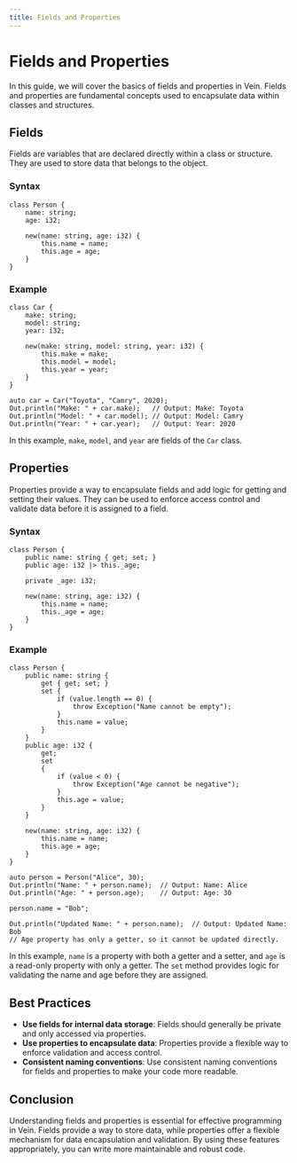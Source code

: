 ```yaml
---
title: Fields and Properties
---
```


# Fields and Properties

In this guide, we will cover the basics of fields and properties in Vein. Fields and properties are fundamental concepts used to encapsulate data within classes and structures.

## Fields

Fields are variables that are declared directly within a class or structure. They are used to store data that belongs to the object.

### Syntax

```vein
class Person {
    name: string;
    age: i32;

    new(name: string, age: i32) {
        this.name = name;
        this.age = age;
    }
}
```

### Example

```vein
class Car {
    make: string;
    model: string;
    year: i32;

    new(make: string, model: string, year: i32) {
        this.make = make;
        this.model = model;
        this.year = year;
    }
}

auto car = Car("Toyota", "Camry", 2020);
Out.println("Make: " + car.make);   // Output: Make: Toyota
Out.println("Model: " + car.model); // Output: Model: Camry
Out.println("Year: " + car.year);   // Output: Year: 2020
```

In this example, `make`, `model`, and `year` are fields of the `Car` class.

## Properties <Badge type="warning" text="experimental" />

Properties provide a way to encapsulate fields and add logic for getting and setting their values. They can be used to enforce access control and validate data before it is assigned to a field.

### Syntax

```vein
class Person {
    public name: string { get; set; }
    public age: i32 |> this._age;

    private _age: i32;

    new(name: string, age: i32) {
        this.name = name;
        this._age = age;
    }
}
```

### Example

```vein
class Person {
    public name: string { 
        get { get; set; }
        set {
            if (value.length == 0) {
                throw Exception("Name cannot be empty");
            }
            this.name = value;
        }
    }
    public age: i32 { 
        get; 
        set 
        {
            if (value < 0) {
                throw Exception("Age cannot be negative");
            }
            this.age = value;
        } 
    }

    new(name: string, age: i32) {
        this.name = name;
        this.age = age;
    }
}

auto person = Person("Alice", 30);
Out.println("Name: " + person.name);  // Output: Name: Alice
Out.println("Age: " + person.age);    // Output: Age: 30

person.name = "Bob";

Out.println("Updated Name: " + person.name);  // Output: Updated Name: Bob
// Age property has only a getter, so it cannot be updated directly.
```

In this example, `name` is a property with both a getter and a setter, and `age` is a read-only property with only a getter. The `set` method provides logic for validating the name and age before they are assigned.

## Best Practices

- **Use fields for internal data storage**: Fields should generally be private and only accessed via properties.
- **Use properties to encapsulate data**: Properties provide a flexible way to enforce validation and access control.
- **Consistent naming conventions**: Use consistent naming conventions for fields and properties to make your code more readable.

## Conclusion

Understanding fields and properties is essential for effective programming in Vein. Fields provide a way to store data, while properties offer a flexible mechanism for data encapsulation and validation. By using these features appropriately, you can write more maintainable and robust code.